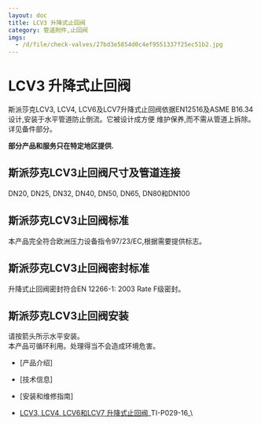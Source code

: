 ```yaml
---
layout: doc
title: LCV3 升降式止回阀
category: 管道附件,止回阀
imgs:
  - /d/file/check-valves/27bd3e5854d0c4ef9551337f25ec51b2.jpg
---
```


# LCV3 升降式止回阀

斯派莎克LCV3, LCV4, LCV6及LCV7升降式止回阀依据EN12516及ASME B16.34设计,安装于水平管道防止倒流。它被设计成方便 维护保养,而不需从管道上拆除。详见备件部分。

**部分产品和服务只在特定地区提供.**

## 斯派莎克LCV3止回阀尺寸及管道连接

DN20, DN25, DN32, DN40, DN50, DN65, DN80和DN100

## 斯派莎克LCV3止回阀标准

本产品完全符合欧洲压力设备指令97/23/EC,根据需要提供标志。

## 斯派莎克LCV3止回阀密封标准

升降式止回阀密封符合EN 12266-1: 2003 Rate F级密封。

## 斯派莎克LCV3止回阀安装

请按箭头所示水平安装。  
本产品可循环利用。处理得当不会造成环境危害。

- [产品介绍]
- [技术信息]
- [安装和维修指南]

- [LCV3, LCV4, LCV6和LCV7 升降式止回阀](/d/pdf/TI-P029-16-LCV3,%20LCV4,%20LCV6和LCV7%20升降式止回阀.pdf)\_TI-P029-16\_\
